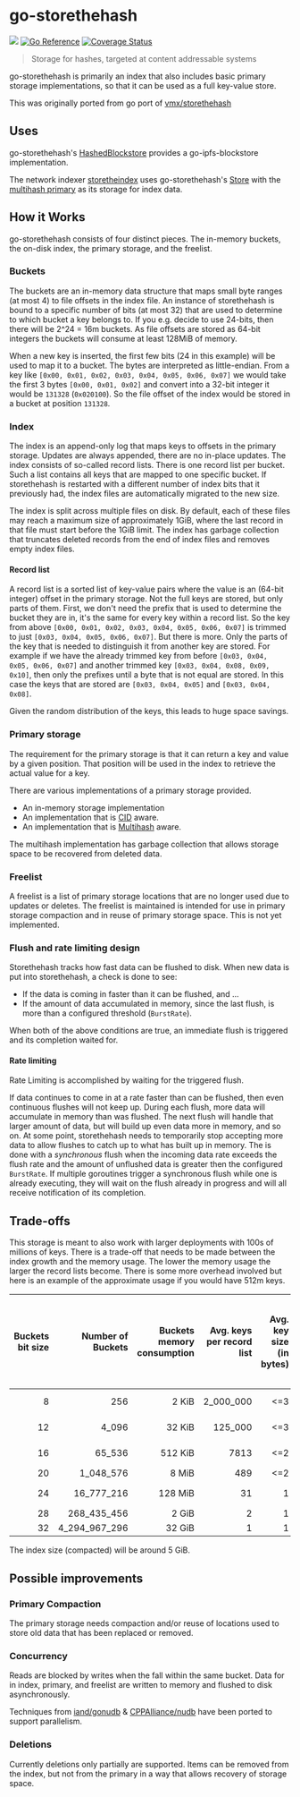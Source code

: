# go-storethehash
[![](https://img.shields.io/badge/made%20by-Protocol%20Labs-blue.svg?style=flat-square)](https://protocol.ai)
[![Go Reference](https://pkg.go.dev/badge/github.com/ipld/go-storethehash.svg)](https://pkg.go.dev/github.com/ipld/go-storethehash)
[![Coverage Status](https://codecov.io/gh/ipld/go-storethehash/branch/main/graph/badge.svg)](https://codecov.io/gh/ipld/go-storethehash/branch/main)
> Storage for hashes, targeted at content addressable systems

go-storethehash is primarily an index that also includes basic primary storage implementations, so that it can be used as a full key-value store.

This was originally ported from go port of [vmx/storethehash](https://github.com/vmx/storethehash#readme)

## Uses

go-storethehash's [HashedBlockstore](https://pkg.go.dev/github.com/ipld/go-storethehash#HashedBlockstore) provides a go-ipfs-blockstore implementation.

The network indexer [storetheindex](https://github.com/filecoin-project/storetheindex) uses go-storethehash's [Store](https://pkg.go.dev/github.com/ipld/go-storethehash/store) with the [multihash primary](https://pkg.go.dev/github.com/ipld/go-storethehash/store/primary/multihash) as its storage for index data.

## How it Works

go-storethehash consists of four distinct pieces. The in-memory buckets, the on-disk index, the primary storage, and the freelist.

### Buckets

The buckets are an in-memory data structure that maps small byte ranges (at most 4) to file offsets in the index file. An instance of storethehash is bound to a specific number of bits (at most 32) that are used to determine to which bucket a key belongs to. If you e.g. decide to use 24-bits, then there will be 2^24 = 16m buckets. As file offsets are stored as 64-bit integers the buckets will consume at least 128MiB of memory.

When a new key is inserted, the first few bits (24 in this example) will be used to map it to a bucket. The bytes are interpreted as little-endian. From a key like `[0x00, 0x01, 0x02, 0x03, 0x04, 0x05, 0x06, 0x07]` we would take the first 3 bytes `[0x00, 0x01, 0x02]` and convert into a 32-bit integer it would be `131328` (`0x020100`). So the file offset of the index would be stored in a bucket at position `131328`.

### Index

The index is an append-only log that maps keys to offsets in the primary storage. Updates are always appended, there are no in-place updates. The index consists of so-called record lists. There is one record list per bucket. Such a list contains all keys that are mapped to one specific bucket. If storethehash is restarted with a different number of index bits that it previously had, the index files are automatically migrated to the new size.

The index is split across multiple files on disk. By default, each of these files may reach a maximum size of approximately 1GiB, where the last record in that file must start before the 1GiB limit. The index has garbage collection that truncates deleted records from the end of index files and removes empty index files.

#### Record list

A record list is a sorted list of key-value pairs where the value is an (64-bit integer) offset in the primary storage. Not the full keys are stored, but only parts of them. First, we don't need the prefix that is used to determine the bucket they are in, it's the same for every key within a record list. So the key from above `[0x00, 0x01, 0x02, 0x03, 0x04, 0x05, 0x06, 0x07]` is trimmed to just `[0x03, 0x04, 0x05, 0x06, 0x07]`. But there is more. Only the parts of the key that is needed to distinguish it from another key are stored. For example if we have the already trimmed key from before `[0x03, 0x04, 0x05, 0x06, 0x07]` and another trimmed key `[0x03, 0x04, 0x08, 0x09, 0x10]`, then only the prefixes until a byte that is not equal are stored. In this case the keys that are stored are `[0x03, 0x04, 0x05]` and `[0x03, 0x04, 0x08]`.

Given the random distribution of the keys, this leads to huge space savings.

### Primary storage

The requirement for the primary storage is that it can return a key and value by a given position. That position will be used in the index to retrieve the actual value for a key.

There are various implementations of a primary storage provided.

- An in-memory storage implementation
- An implementation that is [CID](https://github.com/multiformats/cid/) aware.
- An implementation that is [Multihash](https://github.com/multiformats/multihash) aware.

The multihash implementation has garbage collection that allows storage space to be recovered from deleted data.

### Freelist

A freelist is a list of primary storage locations that are no longer used due to updates or deletes. The freelist is maintained is intended for use in primary storage compaction and in reuse of primary storage space. This is not yet implemented.

### Flush and rate limiting design

Storethehash tracks how fast data can be flushed to disk. When new data is put into storethehash, a check is done to see:
- If the data is coming in faster than it can be flushed, and ...
- If the amount of data accumulated in memory, since the last flush, is more than a configured threshold (`BurstRate`).

When both of the above conditions are true, an immediate flush is triggered and its completion waited for.

#### Rate limiting
Rate Limiting is accomplished by waiting for the triggered flush.

If data continues to come in at a rate faster than can be flushed, then even continuous flushes will not keep up. During each flush, more data will accumulate in memory than was flushed. The next flush will handle that larger amount of data, but will build up even data more in memory, and so on. At some point, storethehash needs to temporarily stop accepting more data to allow flushes to catch up to what has built up in memory. The is done with a _synchronous_ flush when the incoming data rate exceeds the flush rate and the amount of unflushed data is greater then the configured `BurstRate`. If multiple goroutines trigger a synchronous flush while one is already executing, they will wait on the flush already in progress and will all receive notification of its completion. 

## Trade-offs

This storage is meant to also work with larger deployments with 100s of millions of keys. There is a trade-off that needs to be made between the index growth and the memory usage. The lower the memory usage the larger the record lists become. There is some more overhead involved but here is an example of the approximate usage if you would have 512m keys.

| Buckets bit size | Number of Buckets | Buckets memory consumption| Avg. keys per record list | Avg. key size (in bytes) | Record list size (key + 8 bytes file offset) |
| -: | ------------: | -------: | --------: | --: | -------: |
|  8 |           256 |    2 KiB | 2_000_000 | <=3 | < 21 MiB |
| 12 |         4_096 |   32 KiB |   125_000 | <=3 | <  2 MiB |
| 16 |        65_536 |  512 KiB |      7813 | <=2 | < 77 KiB |
| 20 |     1_048_576 |    8 MiB |       489 | <=2 | <  5 KiB |
| 24 |    16_777_216 |  128 MiB |        31 |   1 |  < 280 B |
| 28 |   268_435_456 |    2 GiB |         2 |   1 |   < 19 B |
| 32 | 4_294_967_296 |   32 GiB |         1 |   1 |    <10 B |

The index size (compacted) will be around 5 GiB.

## Possible improvements

### Primary Compaction

The primary storage needs compaction and/or reuse of locations used to store old data that has been replaced or removed.

### Concurrency

Reads are blocked by writes when the fall within the same bucket. Data for in index, primary, and freelist are written to memory and flushed to disk asynchronously.

Techniques from [iand/gonudb](https://github.com/iand/gonudb) & [CPPAlliance/nudb](https://github.com/CPPAlliance/nudb) have been ported to support parallelism.

### Deletions

Currently deletions only partially are supported. Items can be removed from the index, but not from the primary in a way that allows recovery of storage space.
